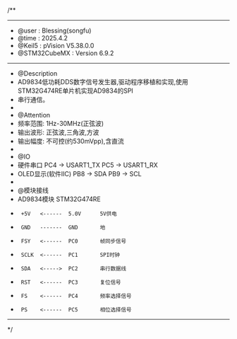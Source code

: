 /**
  ******************************************************************************
  * @user           : Blessing(songfu)
  * @time           : 2025.4.2
  * @Keil5          : pVision V5.38.0.0
  * @STM32CubeMX    : Version 6.9.2
  ******************************************************************************
  * @Description
  * AD9834低功耗DDS数字信号发生器,驱动程序移植和实现,使用STM32G474RE单片机实现AD9834的SPI
  * 串行通信。
  *
  * @Attention
  * 频率范围: 1Hz-30MHz(正弦波)
  * 输出波形: 正弦波,三角波,方波
  * 输出幅度: 不可控(约530mVpp),含直流
  *
  * @IO
  * 硬件串口            PC4 -> USART1_TX  PC5 -> USART1_RX
  * OLED显示(软件IIC)   PB8 -> SDA        PB9 -> SCL
  *
  * @模块接线
  * AD9834模块          STM32G474RE
  *      +5V   <------  5.0V      5V供电
  *      GND   -------  GND       地
  *      FSY   <------  PC0       帧同步信号
  *      SCLK  <------  PC1       SPI时钟
  *      SDA   <----->  PC2       串行数据线
  *      RST   <------  PC3       复位信号
  *      FS    <------  PC4       频率选择信号
  *      PS    <------  PC5       相位选择信号
  ******************************************************************************
  */
